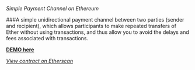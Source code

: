 *Simple Payment Channel on Ethereum*

###A simple unidirectional payment channel between two parties (sender and recipient), which allows participants to make repeated transfers of Ether without using transactions, and thus allow you to avoid the delays and fees associated with transactions. 

**[DEMO here](https://ziweidream.github.io/simple-payment-channel-ethereum/)**

*[View contract on Etherscan](https://rinkeby.etherscan.io/address/0x097ad6f78bb483fe2d45b19e1560731e9a465547)*


